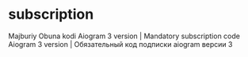 # subscription
Majburiy Obuna kodi Aiogram 3 version | Mandatory subscription code Aiogram 3 version | Обязательный код подписки aiogram версии 3
